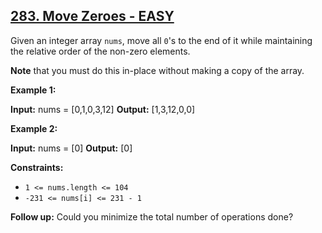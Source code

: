 ## [283. Move Zeroes - EASY](https://leetcode.com/problems/move-zeroes/submissions/1241065738/)

Given an integer array `nums`, move all `0`'s to the end of it while maintaining the relative order of the non-zero elements.

**Note** that you must do this in-place without making a copy of the array.

**Example 1:**

**Input:** nums = \[0,1,0,3,12\]
**Output:** \[1,3,12,0,0\]

**Example 2:**

**Input:** nums = \[0\]
**Output:** \[0\]

**Constraints:**

*   `1 <= nums.length <= 104`
*   `-231 <= nums[i] <= 231 - 1`

**Follow up:** Could you minimize the total number of operations done?